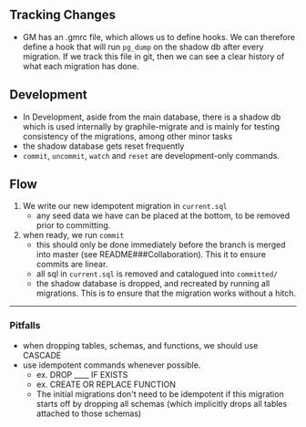 
## Tracking Changes
- GM has an .gmrc file, which allows us to define hooks. We can therefore define a hook that will run `pg_dump` on the shadow db after every migration. If we track this file in git, then we can see a clear history of what each migration has done.

## Development
- In Development, aside from the main database, there is a shadow db which is used internally by graphile-migrate and is mainly for testing consistency of the migrations, among other minor tasks
- the shadow database gets reset frequently
- `commit`, `uncommit`, `watch` and `reset` are development-only commands.

## Flow
1. We write our new idempotent migration in `current.sql`
	- any seed data we have can be placed at the bottom, to be removed prior to committing.
2. when ready, we run `commit`
	- this should only be done immediately before the branch is merged into master (see README###Collaboration). This it to ensure commits are linear.
	- all sql in `current.sql` is removed and catalogued into `committed/`
	- the shadow database is dropped, and recreated by running all migrations. This is to ensure that the migration works without a hitch.

* * *

### Pitfalls
- when dropping tables, schemas, and functions, we should use CASCADE
- use idempotent commands whenever possible.
	- ex. DROP ____ IF EXISTS
	- ex. CREATE OR REPLACE FUNCTION
	- The initial migrations don't need to be idempotent if this migration starts off by dropping all schemas (which implicitly drops all tables attached to those schemas)
